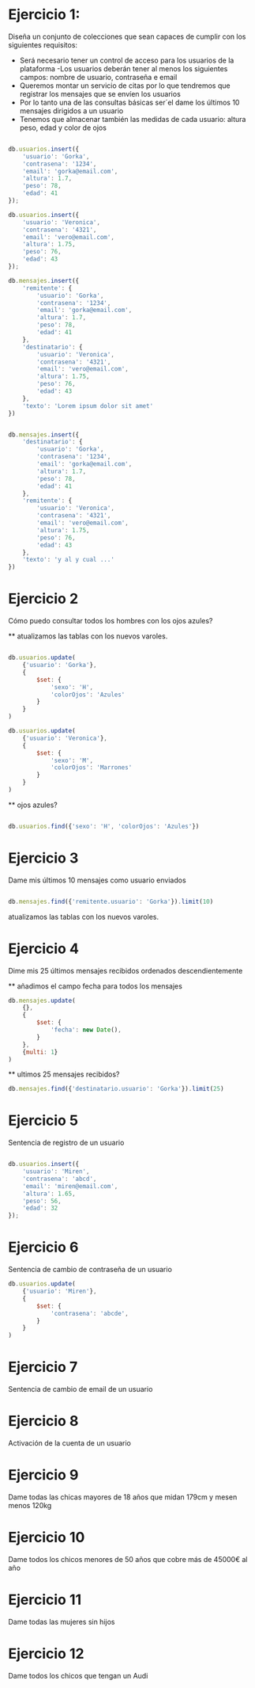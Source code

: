 # Ejercicio 1:

Diseña un conjunto de colecciones que sean capaces de cumplir con los siguientes requisitos:

- Será necesario tener un control de acceso para los usuarios de la plataforma
-Los usuarios deberán tener al menos los siguientes campos: nombre de usuario, contraseña e email
- Queremos montar un servicio de citas por lo que tendremos que registrar los mensajes que se envíen los usuarios
- Por lo tanto una de las consultas básicas ser´el dame los últimos 10 mensajes dirigidos a un usuario
- Tenemos que almacenar también las medidas de cada usuario: altura peso, edad y color de ojos

```javascript

db.usuarios.insert({   
    'usuario': 'Gorka', 
    'contrasena': '1234', 
    'email': 'gorka@email.com',
    'altura': 1.7,
    'peso': 78,
    'edad': 41      
});

db.usuarios.insert({   
    'usuario': 'Veronica',
    'contrasena': '4321',
    'email': 'vero@email.com',
    'altura': 1.75,
    'peso': 76,
    'edad': 43
});

db.mensajes.insert({   
    'remitente': {   
        'usuario': 'Gorka', 
        'contrasena': '1234', 
        'email': 'gorka@email.com',
        'altura': 1.7,
        'peso': 78,
        'edad': 41      
    }, 
    'destinatario': {   
        'usuario': 'Veronica',
        'contrasena': '4321',
        'email': 'vero@email.com',
        'altura': 1.75,
        'peso': 76,
        'edad': 43
    }, 
    'texto': 'Lorem ipsum dolor sit amet'
})


db.mensajes.insert({   
    'destinatario': {   
        'usuario': 'Gorka', 
        'contrasena': '1234', 
        'email': 'gorka@email.com',
        'altura': 1.7,
        'peso': 78,
        'edad': 41      
    }, 
    'remitente': {   
        'usuario': 'Veronica',
        'contrasena': '4321',
        'email': 'vero@email.com',
        'altura': 1.75,
        'peso': 76,
        'edad': 43
    }, 
    'texto': 'y al y cual ...'
})

```


# Ejercicio 2

Cómo puedo consultar todos los hombres con los ojos azules?

** atualizamos las tablas con los nuevos varoles.

```javascript

db.usuarios.update(
    {'usuario': 'Gorka'},
    {
        $set: {
            'sexo': 'H',
            'colorOjos': 'Azules' 
        }
    }
)

db.usuarios.update(
    {'usuario': 'Veronica'},
    {
        $set: {
            'sexo': 'M',
            'colorOjos': 'Marrones' 
        }
    }
)

```

** ojos azules?

``` javascript

db.usuarios.find({'sexo': 'H', 'colorOjos': 'Azules'})

```

# Ejercicio 3

Dame mis últimos 10 mensajes como usuario enviados

``` javascript

db.mensajes.find({'remitente.usuario': 'Gorka'}).limit(10)

```
atualizamos las tablas con los nuevos varoles.

# Ejercicio 4

Dime mis 25 últimos mensajes recibidos ordenados descendientemente

** añadimos el campo fecha para todos los mensajes

``` javascript
db.mensajes.update(
    {},
    {
        $set: {
            'fecha': new Date(),
        }
    },
    {multi: 1}
)

```

** ultimos 25 mensajes recibidos?

``` javascript
db.mensajes.find({'destinatario.usuario': 'Gorka'}).limit(25)
```


# Ejercicio 5

Sentencia de registro de un usuario

```javascript

db.usuarios.insert({   
    'usuario': 'Miren', 
    'contrasena': 'abcd', 
    'email': 'miren@email.com',
    'altura': 1.65,
    'peso': 56,
    'edad': 32      
});

```

# Ejercicio 6

Sentencia de cambio de contraseña de un usuario

``` javascript
db.usuarios.update(
    {'usuario': 'Miren'},
    {
        $set: {
            'contrasena': 'abcde',
        }
    }
)
```

# Ejercicio 7

Sentencia de cambio de email de un usuario

# Ejercicio 8

Activación de la cuenta de un usuario

# Ejercicio 9

Dame todas las chicas mayores de 18 años que midan 179cm y mesen menos 120kg

# Ejercicio 10

Dame todos los chicos menores de 50 años que cobre más de 45000€ al año

# Ejercicio 11

Dame todas las mujeres sin hijos

# Ejercicio 12

Dame todos los chicos que tengan un Audi






















